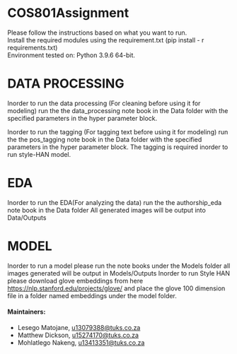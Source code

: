 # COS801Assignment
Please follow the instructions based on what you want to run. 
<br>
Install the required modules using the requirement.txt (pip install - r requirements.txt)
<br>
Environment tested on: Python 3.9.6 64-bit.

# DATA PROCESSING
Inorder to run the data processing (For cleaning before using it for modeling) run the the data_processing note book in the Data folder
with the specified parameters in the hyper parameter block.

Inorder to run the tagging (For tagging text before using it for modeling) run the the pos_tagging note book in the Data folder
with the specified parameters in the hyper parameter block. The tagging is required inorder to run style-HAN model.

# EDA
Inorder to run the EDA(For analyzing the data) run the the authorship_eda note book in the Data folder
All generated images will be output into Data/Outputs

# MODEL
Inorder to run a model please run the note books under the Models folder all images generated will be output in Models/Outputs
Inorder to run Style HAN please download glove embeddings from here https://nlp.stanford.edu/projects/glove/ and place the glove 100 dimension file
in a folder named embeddings under the model folder.



#### Maintainers:
* Lesego Matojane, u13079388@tuks.co.za
* Matthew Dickson, u15274170@tuks.co.za
* Mohlatlego Nakeng, u13413351@tuks.co.za

